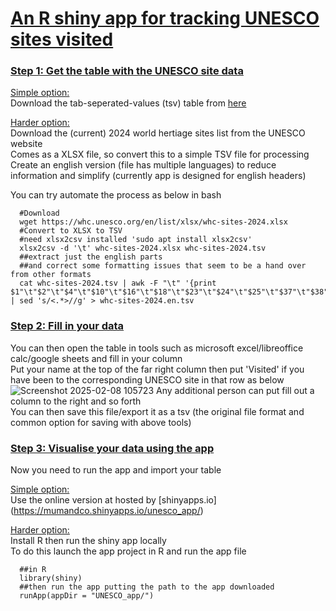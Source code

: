 # <ins> An R shiny app for tracking UNESCO sites visited </ins>

### <ins> Step 1: Get the table with the UNESCO site data </ins> <br/>

<ins> Simple option: </ins> <br/>
Download the tab-seperated-values (tsv) table from [here](https://drive.google.com/file/d/1b35NXsE1byxTfPNQv4frB-2Eol95HAO1/view?usp=sharing) <br/>

<ins> Harder option: </ins> <br/>
Download the (current) 2024 world hertiage sites list from the UNESCO website <br/>
Comes as a XLSX file, so convert this to a simple TSV file for processing <br/>
Create an english version (file has multiple languages) to reduce information and simplify (currently app is designed for english headers) <br/>

You can try automate the process as below in bash

      #Download
      wget https://whc.unesco.org/en/list/xlsx/whc-sites-2024.xlsx
      #Convert to XLSX to TSV
      #need xlsx2csv installed 'sudo apt install xlsx2csv'
      xlsx2csv -d '\t' whc-sites-2024.xlsx whc-sites-2024.tsv
      ##extract just the english parts
      ##and correct some formatting issues that seem to be a hand over from other formats
      cat whc-sites-2024.tsv | awk -F "\t" '{print $1"\t"$2"\t"$4"\t"$10"\t"$16"\t"$18"\t"$23"\t"$24"\t"$25"\t"$37"\t"$38"\t"$39"\t"$45"\t"$47"\t"$48}' | sed 's/<.*>//g' > whc-sites-2024.en.tsv

### <ins> Step 2: Fill in your data </ins> <br/>   

You can then open the table in tools such as microsoft excel/libreoffice calc/google sheets and fill in your column <br/>
Put your name at the top of the far right column then put 'Visited' if you have been to the corresponding UNESCO site in that row as below <br/>
![Screenshot 2025-02-08 105723](https://github.com/user-attachments/assets/3b892c75-907e-4ad5-bb0a-4838174f7e39) 
Any additional person can put fill out a column to the right and so forth <br/>
You can then save this file/export it as a tsv (the original file format and common option for saving with above tools)

      
### <ins> Step 3: Visualise your data using the app </ins> <br/>      
Now you need to run the app and import your table

<ins> Simple option: </ins> <br/>
Use the online version at hosted by [shinyapps.io] (https://mumandco.shinyapps.io/unesco_app/) <br/>

<ins> Harder option: </ins> <br/>
Install R then run the shiny app locally <br/>
To do this launch the app project in R and run the app file

      ##in R
      library(shiny)
      ##then run the app putting the path to the app downloaded
      runApp(appDir = "UNESCO_app/")


